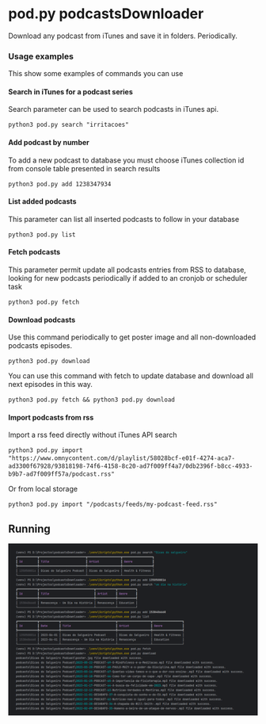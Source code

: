 
# pod.py podcastsDownloader
  
Download any podcast from iTunes and save it in folders. Periodically.  
  
### Usage examples  
This show some examples of commands you can use
  
#### Search in iTunes for a podcast series  
Search parameter can be used to search podcasts in iTunes api.
   
    python3 pod.py search "irritacoes"  
  
#### Add podcast by number  
To add a new podcast to database you must choose iTunes collection id from console table presented in search results

    python3 pod.py add 1238347934  
  
#### List added podcasts  
This parameter can list all inserted podcasts to follow in your database

    python3 pod.py list

#### Fetch podcasts
This parameter permit update all podcasts entries from RSS to database, looking for new podcasts periodically if added to an cronjob or scheduler task

	python3 pod.py fetch

#### Download podcasts
Use this command periodically to get poster image and all non-downloaded podcasts episodes.

	python3 pod.py download
You can use this command with fetch to update database and download all next episodes in this way.

	python3 pod.py fetch && python3 pod.py download

#### Import podcasts from rss
Import a rss feed directly without iTunes API search 

    python3 pod.py import "https://www.omnycontent.com/d/playlist/58028bcf-e01f-4274-aca7-ad3300f67928/93818198-74f6-4158-8c20-ad7f009ff4a7/0db2396f-b8cc-4933-b9b7-ad7f009ff57a/podcast.rss"

Or from local storage

    python3 pod.py import "/podcasts/feeds/my-podcast-feed.rss"

## Running
![pod.py running in command line](https://raw.githubusercontent.com/pmcfernandes/podcastsDownloader/master/screenshot.png)